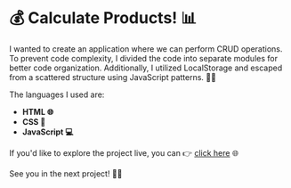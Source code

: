 # 💰 Calculate Products! 📊

I wanted to create an application where we can perform CRUD operations. To prevent code complexity, I divided the code into separate modules for better code organization. 
Additionally, I utilized LocalStorage and escaped from a scattered structure using JavaScript patterns. 🧩✨

The languages I used are:

- **HTML 🌐**
- **CSS 🎨**
- **JavaScript 💻**
  
If you'd like to explore the project live, you can 👉 [click here](https://oem-calculator-one.vercel.app/) 🌐

See you in the next project! 👋🚀
